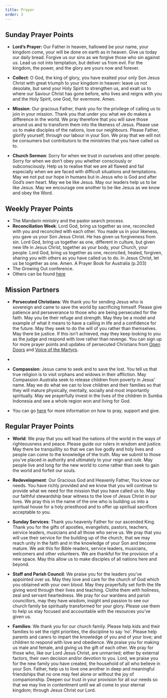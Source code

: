 ```yaml
---
title: Prayer
order: 3
---
```


## Sunday Prayer Points

- **Lord’s Prayer:** Our Father in heaven, hallowed be your name, your kingdom come, your will be done on earth as in heaven. Give us today our daily bread. Forgive us our sins as we forgive those who sin against us. Lead us not into temptation, but deliver us from evil. For the kingdom, the power, and the glory are yours now and forever.

- **Collect**: O God, the king of glory, you have exalted your only Son Jesus Christ with great triumph to your kingdom in heaven: leave us not desolate, but send your Holy Spirit to strengthen us, and exalt us to where our Saviour Christ has gone before, who lives and reigns with you and the Holy Spirit, one God, for evermore. Amen.

- **Mission**: Our gracious Father, thank you for the privilege of calling us to join in your mission. Thank you that under you what we do makes a difference in the world. We pray therefore that you will save those around us and to transform them into the likeness of Jesus. Please use us to make disciples of the nations, love our neighbours. Please Father, glorify yourself, through our labour in your Son. We pray that we will not be consumers but contributors to the ministries that you have called us to. 

- **Church Sermon**: Sorry for when we trust in ourselves and other people. Sorry for when we don’t obey you whether consciously or subconsciously. Help us to realise that we are all flawed and fail especially when we are faced with difficult situations and temptations. May we not put our hope in humans but in Jesus who is God and after God’s own heart. May we be like Jesus. May our leaders help us to be like Jesus. May we encourage one another to be like Jesus as we know and obey the Word. 


## Weekly Prayer Points
- The Mandarin ministry and the pastor search process.  
- **Reconciliation Week**:  Lord God, bring us together as one, reconciled with you and reconciled with each other. You made us in your likeness, you gave us your Son Jesus Christ. He has given us forgiveness from sin. Lord God, bring us together as one, different in culture, but given new life in Jesus Christ, together as your body, your Church, your people. Lord God, bring us together as one, reconciled, healed, forgiven, sharing you with others as you have called us to do. In Jesus Christ, let us be together as one. Amen. A Prayer Book for Australia (p.203)
- The Growing Out conference.
- Others can be found [here](https://stgeorgeshurstville.org.au/prayer)

## Mission Partners

- **Persecuted Christians**: We thank you for sending Jesus who is sovereign and came to save the world by sacrificing himself. Please give patience and perseverance to those who are being persecuted for the faith. May you be their refuge and strength. May they be a model and example of what it means to have a calling in life and a confidence for the future. May they seek to do the will of you rather than themselves. May there be justice. If this isn’t achieved, may they keep looking to you as the judge and respond with love rather than revenge. You can sign up for more prayer points and updates of persecuted Christians from [Open Doors](https://vom.com.au/pray-for-the-persecuted-church/) and [Voice of the Martyrs](https://vom.com.au/prayer/). 
-
- **Compassion**:  Jesus came to seek and to save the lost. You tell us that true religion is to visit orphans and widows in their affliction. May Compassion Australia seek to release children from poverty in Jesus’ name. May we do what we can to love children and their families so that they will mature physically, mentally, socially and most importantly spiritually. May we prayerfully invest in the lives of the children in Sumba Indonesia and see a whole region won and living for God. 

- You can go [here](https://stgeorgeshurstville.org.au/mission-partners) for more information on how to pray, support and give. 



## Regular Prayer Points
- **World**: We pray that you will lead the nations of the world in the ways of righteousness and peace. Please guide our rulers in wisdom and justice. May there be tranquillity so that we can live godly and holy lives and people can come to the knowledge of the truth. May we submit to those you’ve placed in authority and ultimately to your reign and rule. May people live and long for the new world to come rather than seek to gain the world and forfeit our souls. 

- **Redevelopment**: Our Gracious God and Heavenly Father, You know our needs. You have richly provided and we know that you will continue to provide what we need for the mission that you have called us to. May our faithful stewardship bear witness to the love of Jesus Christ in our lives. We pray this in the name of the one who is building us into a spiritual house for a holy priesthood and to offer up spiritual sacrifices acceptable to you.

- **Sunday Services**: Thank you heavenly Father for our ascended King. Thank you for the gifts of apostles, evangelists, pastors, teachers, service leaders, musicians and all those who serve us. We pray that you will use their service for the building up of the church, that we may reach unity in the faith and in the knowledge of your Son and become mature. We ask this for Bible readers, service leaders, musicians, welcomers and other volunteers. We are thankful for the provision of a new space. May this allow us to make disciples of all nations here and beyond. 

- **Staff and Parish Council**: We praise you for the leaders you’ve appointed over us. May they love and care for the church of God which you obtained with your own blood. May they prayerfully set forth the life giving word through their lives and teaching. Clothe them with holiness, zeal and servant heartedness. We pray for our wardens and parish councillors, may they have wisdom, insight and passion to see our church family be spiritually transformed for your glory. Please use them to help us stay focused and accountable with the resources you’ve given us. 

- **Families**: We thank you for our church family. Please help kids and their families to set the right priorities, the discipline to say ‘no’. Please help parents and carers to impart the knowledge of you and of your love; and children to respond with love and obedience. We praise you for making us male and female, and giving us the gift of each other. We pray for those who, like our Lord Jesus Christ, are unmarried; either by external factors, their own decision and/or devotion to you. Lord, we praise you for the new family you have created, the household of all who believe in your Son. Father, help us to love one another in deep and meaningful friendships that no one may feel alone or without the joy of companionship. Deepen our trust in your provision for all our needs so that we may live in contentment until we all come to your eternal kingdom; through Jesus Christ our Lord. 

